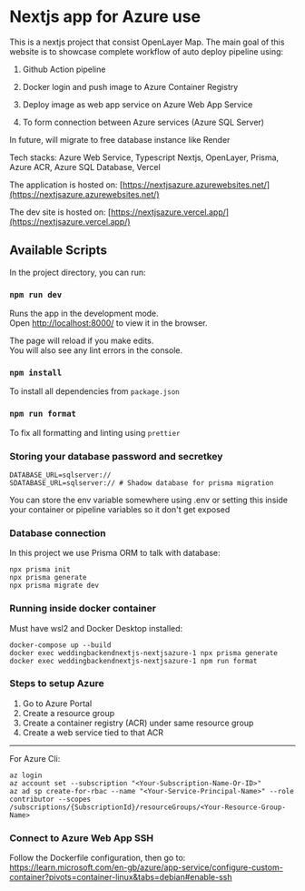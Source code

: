 # Nextjs app for Azure use

This is a nextjs project that consist OpenLayer Map. The main goal of
this website is to showcase complete workflow of auto deploy
pipeline using:

1. Github Action pipeline

2. Docker login and push image to Azure Container Registry

3. Deploy image as web app service on Azure Web App Service

4. To form connection between Azure services (Azure SQL Server)

In future, will migrate to free database instance like Render

Tech stacks: Azure Web Service, Typescript Nextjs, OpenLayer, Prisma, Azure ACR, Azure SQL Database, Vercel

The application is hosted on: [https://nextjsazure.azurewebsites.net/](https://nextjsazure.azurewebsites.net/)

The dev site is hosted on: [https://nextjsazure.vercel.app/](https://nextjsazure.vercel.app/)

## Available Scripts

In the project directory, you can run:

### `npm run dev`

Runs the app in the development mode.\
Open [http://localhost:8000/](http://localhost:8000/) to view it in the browser.

The page will reload if you make edits.\
You will also see any lint errors in the console.

### `npm install`

To install all dependencies from `package.json`

### `npm run format`

To fix all formatting and linting using `prettier`

### Storing your database password and secretkey

```.env
DATABASE_URL=sqlserver://
SDATABASE_URL=sqlserver:// # Shadow database for prisma migration
```

You can store the env variable somewhere using .env or setting this inside your container or pipeline variables so it don't get exposed

### Database connection

In this project we use Prisma ORM to talk with database:

```
npx prisma init
npx prisma generate
npx prisma migrate dev
```

### Running inside docker container

Must have wsl2 and Docker Desktop installed:

```
docker-compose up --build
docker exec weddingbackendnextjs-nextjsazure-1 npx prisma generate
docker exec weddingbackendnextjs-nextjsazure-1 npm run format
```

### Steps to setup Azure

1. Go to Azure Portal
2. Create a resource group
3. Create a container registry (ACR) under same resource group
4. Create a web service tied to that ACR

---

For Azure Cli:

```
az login
az account set --subscription "<Your-Subscription-Name-Or-ID>"
az ad sp create-for-rbac --name "<Your-Service-Principal-Name>" --role contributor --scopes /subscriptions/{SubscriptionId}/resourceGroups/<Your-Resource-Group-Name>
```

### Connect to Azure Web App SSH

Follow the Dockerfile configuration, then go to:
https://learn.microsoft.com/en-gb/azure/app-service/configure-custom-container?pivots=container-linux&tabs=debian#enable-ssh
